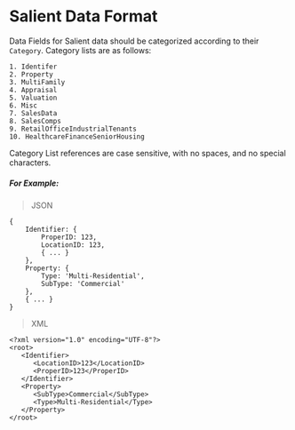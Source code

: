 # Salient Data Format

Data Fields for Salient data should be categorized according to their `Category`. Category lists are as follows:

```
1. Identifer
2. Property
3. MultiFamily
4. Appraisal
5. Valuation
6. Misc
7. SalesData
8. SalesComps
9. RetailOfficeIndustrialTenants
10. HealthcareFinanceSeniorHousing
```

Category List references are case sensitive, with no spaces, and no special characters.

##### For Example:

> JSON

```
{
    Identifier: {
        ProperID: 123,
        LocationID: 123,
        { ... }
    },
    Property: {
        Type: 'Multi-Residential',
        SubType: 'Commercial'
    },
    { ... }
}
```

> XML

```
<?xml version="1.0" encoding="UTF-8"?>
<root>
   <Identifier>
      <LocationID>123</LocationID>
      <ProperID>123</ProperID>
   </Identifier>
   <Property>
      <SubType>Commercial</SubType>
      <Type>Multi-Residential</Type>
   </Property>
</root>
```



